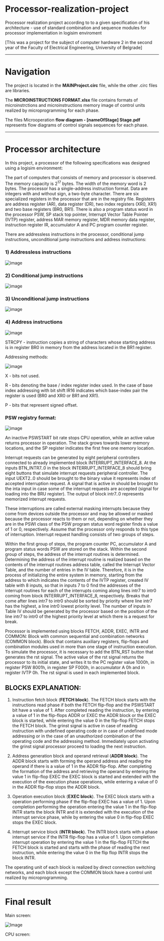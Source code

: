 # Processor-realization-project


Processor realization project according to to a given specification of his architecture - use of standard combination and sequence modules for processor implementation in logisim enviroment

[This was a project for the subject of computer hardware 2 in the second year of the Faculty of Electrical Engineering, University of Belgrade]

<hr />

<h1>Navigation</h1>

The project is located in the  <b>MAINProject.circ</b>  file, while the other .circ files are libraries.
 
The <b>MICROINSTRUCTIONS FORMAT.xlsx</b> file contains formats of microinstrctions and 
microinstructions memory image of control units realized by microprogramming for each phase.
  
The files Microoperation <b>flow diagram - [nameOfStage] Stage.pdf </b> represents flow diagrams of control signals sequences for each phase.


<hr />
<h1>Processor architecture</h1>



In this project, a processor of the following specifications was designed using a logisim environment:


The part of computers that consists of memory and processor is observed.
The memory capacity is 2<sup>17</sup> bytes. The width of the memory word is 2 bytes.
The processor has a single-address instruction format. Data are integers
with and without sign, a two-byte character.
There are six specialized registers in the processor that are in the registry
file. Registers are address register (AR), data register (DR), two index registers
(XR0, XR1) and two base registers (BR0, BR1). There is also a program status word in the processor
PSW, SP stack top pointer, Interrupt Vector Table Pointer (IVTP) register, address
MAR memory register, MDR memory data register, instruction register IR, accumulator A and PC program counter register.

There are addressless instructions in the processor, conditional jump instructions,
unconditional jump instructions and address instructions:


<h3>1) Addressless instructions</h3>

![image](https://user-images.githubusercontent.com/92127059/160314785-b267ea95-3c81-4e50-b106-5bbd4cf63165.png)


<h3>2) Conditional jump instructions</h3>

![image](https://user-images.githubusercontent.com/92127059/160314165-9c63000a-673a-4fec-bd40-1da57d67c6ce.png)

<h3>3) Unconditional jump instructions</h3>

![image](https://user-images.githubusercontent.com/92127059/160314114-b28bce01-f73a-4a9e-9dfc-9ae1ff208bd9.png)

<h3>4) Address instructions</h3>

![image](https://user-images.githubusercontent.com/92127059/160315105-4208ed7f-1e82-41fc-bd7e-7cbd4aa32285.png)

STRCPY - instruction copies a string of characters whose starting address is in register BR0 in
memory from the address located in the BR1 register.

Addressing methods:

![image](https://user-images.githubusercontent.com/92127059/160316074-20e953e1-14be-40ac-9b3d-5b6fe71c2073.png)

X - bits not used.

R - bits denoting the base / index register index used. In the case of
base index addressing with bit shift IR16 indicates which base-index pair
the register is used (BR0 and XR0 or BR1 and XR1).

P - bits that represent signed offset.


<h3>PSW registry format:</h3>

![image](https://user-images.githubusercontent.com/92127059/160316139-08906548-e2ac-48d2-841e-40b72f613f44.png)

An inactive PSWSTART bit rate stops CPU operation, while an active value returns
processor in operation.
The stack grows towards lower memory locations, and the SP register indicates the first free one
memory location.

Interrupt requests can be generated by eight peripheral controllers connected to
already implemented block INTERRUPT_INTERFACE_8. At the inputs BTN_INTR7..0 in the block
INTERRUPT_INTERFACE_8 should bring eight buttons that simulate interrupt requests
peripheral controller. The input UEXT2..0 should be brought to the binary value it represents
index of accepted interruption request. A signal that is active in should be brought to the inta input
in case some of the interrupt requests are accepted (signal for loading into the BRU register).
The output of block intr7..0 represents memorized interrupt requests.

These interruptions are called
external masking interrupts because they come from devices outside the processor and may be allowed
or masked because the processor reacts to them or not, depending on whether they are in
the PSWI class of the PSW program status word register finds a value of 1 or 0, respectively.
Assume that the processor only responds to this type of interruption.
Interrupt request handling consists of two groups of steps.

Within the first group of steps, the program counter PC, accumulator A and program status words PSW are stored on the stack. 
Within the second group of steps, the address of the interrupt routines is determined.
Determining the address of the interrupt routine is realized based on the contents of the interrupt routines address table, 
called the Interrupt Vector Table, and the number of entries in the IV table.
Therefore, it is in the process of initializing the entire system in memory, starting from the address to which
indicates the contents of the IVTP register, created IV table with 8 inputs, so that in inputs 7 to 0
find the addresses of the interrupt routines for each of the interrupts coming along lines intr7 to intr0
coming from block INTERRUPT_INTERFACE_8, respectively. Breaks that come after
lines intr7 to intr0 should be sorted by priority where line intr7 has the highest, a
line intr0 lowest priority level. The number of inputs in Table IV should be generated by the processor
based on the position of the line intr7 to intr0 of the highest priority level at which there is a request for
break.

Processor is implemented using blocks
FETCH, ADDR, EXEC, INTR and 
COMMON:
Block with common sequential and combination networks (COMMON block). Block that
contains auxiliary registers, flip-flops and combination modules used in more than
one stage of instruction execution.
To simulate the processor, it is necessary to add the BTN_RST button that generates the rst signal.
The active value of the rst signal returns the processor to its initial state, and writes it to the PC register
value 1000h, in register PSW 8001h, in register SP F000h, in accumulator A 0h and in register
IVTP 0h. The rst signal is used in each implemented block.



<h2>BLOCKS EXPLANATION:</h2>

1) Instruction fetch block (<b>FETCH block</b>). The FETCH block starts with the instructions read phase
if both the FETCH flip-flop and the PSWSTART bit have a value of 1. After
completed reading the instruction, by entering a value of 1 in the flip-flops ADDR or EXEC
the ADDR block or the EXEC block is started, while entering the value 0 in the flip-flop FETCH
stops the FETCH block. The grinst signal is active in case of reading
instruction with undefined operating code or in case of undefined mode
addressing or in the case of an unauthorized combination of the operating code and the addressing method.
Immediately upon activating the grinst signal processor proceed to loading the next instruction.

2) Address generation block and operand retrieval (<b>ADDR block</b>). The ADDR block starts
with forming the operand address and reading the operand if there is a value of 1 in the ADDR flip-flop. 
After completing the formation of the address and retrieving the operand by entering the value 1
in flip-flop EXEC the EXEC block is started and extended with the execution of the execution phase
operations, while entering a value of 0 in the ADDR flip-flop stops the ADDR block.

3) Operation execution block (<b>EXEC block</b>). The EXEC block starts with a operation performing phase
if the flip-flop EXEC has a value of 1. Upon completion
performing the operation entering the value 1 in the flip-flop INTR starts the block INTR and
it is extended with the execution of the interrupt service phase, while by entering the value 0 in
flip-flop EXEC stops the EXEC block.

4) Interrupt service block (<b>INTR block</b>). The INTR block starts with a phase
interrupt service if the INTR flip-flop has a value of 1. Upon completion
interrupt operation by entering the value 1 in the flip-flop FETCH the FETCH block is started
and starts with the phase of reading the next instruction, while entering the value 0 in the flip flop INTR stops the block INTR.

The operating unit of each block is realized by direct connection
switching networks, and each block except the COMMON block have a control unit
realized by microprogramming.

<hr />
<h1>Final result</h1>
Main screen:

![Image](https://user-images.githubusercontent.com/92127059/160317092-d5babbf8-1929-4a1a-bb2e-08e13a51d611.png)

CPU screen:





